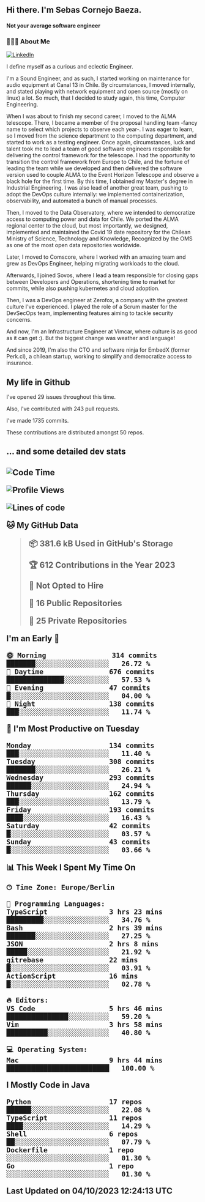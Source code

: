 <h2> Hi there.  I'm Sebas Cornejo Baeza.</h2>
<h4> Not your average software engineer</h4>
<h3> 👨🏻‍💻 About Me </h3>
<a href="http://linkedin.com/in/sebastian-cornejo-baeza/"><img alt="LinkedIn" src="https://img.shields.io/badge/Sebas%20Cornejo%20-informational?style=appveyor&logo=linkedin"></a>


I define myself as a curious and eclectic Engineer.

I'm a Sound Engineer, and as such, I started working on maintenance for audio equipment at Canal 13 in Chile.
By circumstances, I moved internally, and stated playing with network equipment and open source (mostly on linux) 
a lot. So much, that I decided to study again, this time, Computer Engineering.

When I was about to finish my second career, I moved to the ALMA telescope. There, I became a member of the proposal handling team
-fancy name to select which projects to observe each year-. 
I was eager to learn, so I moved from the science department to the computing department, and started to work as 
a testing engineer. Once again, circumstances, luck and talent took me to lead a team of good software engineers 
responsible for delivering the control framework for the telescope. I had the opportunity to transition the control framework from
Europe to Chile, and the fortune of leading the team while we developed and then delivered the software
version used to couple ALMA to the Event Horizon Telescope and observe a black hole for the first time.
By this time, I obtained my Master's degree in Industrial Engineering.
I was also lead of another great team, pushing to adopt the DevOps culture internally: we implemented containerization, observability, and automated a bunch of manual processes.

Then, I moved to the Data Observatory, where we intended to democratize access to computing power
and data for Chile. We ported the ALMA regional center to the cloud, but most importantly, we designed, implemented
and maintained the Covid 19 date repository for the Chilean Ministry of Science, Technology and Knowledge, Recognized by the OMS as one of the most open
data repositories worldwide.

Later, I moved to Comscore, where I worked with an amazing team and grew as DevOps Engineer, helping migrating workloads to the cloud.

Afterwards, I joined Sovos, where I lead a team responsible for closing gaps between Developers and Operations, shortening time to market for commits, while
also pushing kubernetes and cloud adoption.

Then, I was a DevOps engineer at Zerofox, a company with the greatest culture I've experienced. I played the role of a Scrum master for the DevSecOps team,
implementing features aiming to tackle security concerns.

And now, I'm an Infrastructure Engineer at Vimcar, where culture is as good as it can get :). But the biggest change was weather and language!
 
And since 2019, I'm also the CTO and software ninja for EmbedX (former Perk.cl), a chilean startup, working to simplify and democratize access to insurance.

<h2> My life in Github </h2>

I've opened 29 issues throughout this time.

Also, I've contributed with 243 pull requests.

I've made 1735 commits.

These contributions are distributed amongst 50 repos.

<h2>... and some detailed dev stats<h2>

<!--START_SECTION:waka-->
![Code Time](http://img.shields.io/badge/Code%20Time-510%20hrs%2021%20mins-blue)

![Profile Views](http://img.shields.io/badge/Profile%20Views-0-blue)

![Lines of code](https://img.shields.io/badge/From%20Hello%20World%20I%27ve%20Written-795.3%20thousand%20lines%20of%20code-blue)

**🐱 My GitHub Data** 

> 📦 381.6 kB Used in GitHub's Storage 
 > 
> 🏆 612 Contributions in the Year 2023
 > 
> 🚫 Not Opted to Hire
 > 
> 📜 16 Public Repositories 
 > 
> 🔑 25 Private Repositories 
 > 
**I'm an Early 🐤** 

```text
🌞 Morning                314 commits         ███████░░░░░░░░░░░░░░░░░░   26.72 % 
🌆 Daytime                676 commits         ██████████████░░░░░░░░░░░   57.53 % 
🌃 Evening                47 commits          █░░░░░░░░░░░░░░░░░░░░░░░░   04.00 % 
🌙 Night                  138 commits         ███░░░░░░░░░░░░░░░░░░░░░░   11.74 % 
```
📅 **I'm Most Productive on Tuesday** 

```text
Monday                   134 commits         ███░░░░░░░░░░░░░░░░░░░░░░   11.40 % 
Tuesday                  308 commits         ███████░░░░░░░░░░░░░░░░░░   26.21 % 
Wednesday                293 commits         ██████░░░░░░░░░░░░░░░░░░░   24.94 % 
Thursday                 162 commits         ███░░░░░░░░░░░░░░░░░░░░░░   13.79 % 
Friday                   193 commits         ████░░░░░░░░░░░░░░░░░░░░░   16.43 % 
Saturday                 42 commits          █░░░░░░░░░░░░░░░░░░░░░░░░   03.57 % 
Sunday                   43 commits          █░░░░░░░░░░░░░░░░░░░░░░░░   03.66 % 
```


📊 **This Week I Spent My Time On** 

```text
🕑︎ Time Zone: Europe/Berlin

💬 Programming Languages: 
TypeScript               3 hrs 23 mins       █████████░░░░░░░░░░░░░░░░   34.76 % 
Bash                     2 hrs 39 mins       ███████░░░░░░░░░░░░░░░░░░   27.25 % 
JSON                     2 hrs 8 mins        █████░░░░░░░░░░░░░░░░░░░░   21.92 % 
gitrebase                22 mins             █░░░░░░░░░░░░░░░░░░░░░░░░   03.91 % 
ActionScript             16 mins             █░░░░░░░░░░░░░░░░░░░░░░░░   02.78 % 

🔥 Editors: 
VS Code                  5 hrs 46 mins       ███████████████░░░░░░░░░░   59.20 % 
Vim                      3 hrs 58 mins       ██████████░░░░░░░░░░░░░░░   40.80 % 

💻 Operating System: 
Mac                      9 hrs 44 mins       █████████████████████████   100.00 % 
```

**I Mostly Code in Java** 

```text
Python                   17 repos            ██████░░░░░░░░░░░░░░░░░░░   22.08 % 
TypeScript               11 repos            ████░░░░░░░░░░░░░░░░░░░░░   14.29 % 
Shell                    6 repos             ██░░░░░░░░░░░░░░░░░░░░░░░   07.79 % 
Dockerfile               1 repo              ░░░░░░░░░░░░░░░░░░░░░░░░░   01.30 % 
Go                       1 repo              ░░░░░░░░░░░░░░░░░░░░░░░░░   01.30 % 
```




 Last Updated on 04/10/2023 12:24:13 UTC
<!--END_SECTION:waka-->
